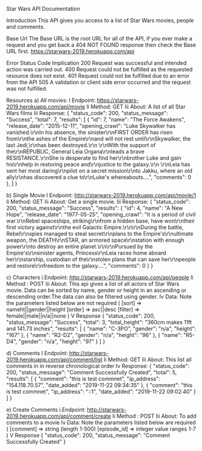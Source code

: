 Star Wars API Documentation

Introduction
 This API gives you access to a list of Star Wars movies, people and comments.

Base Url
The Base URL is the root URL for all of the API, if you ever make a request and you get back a 404 NOT FOUND response then check the Base URL first.
https://starwars-2019.herokuapp.com/api

Error
Status Code	Implication
200	Request was successful and intended action was carried out.
400	Request could not be fulfilled as the requested resource does not exist.
401	Request could not be fulfilled due to an error from the API
505	A validation or client side error occurred and the request was not fulfilled.

Resources
a)	All movies:
I Endpoint: https://starwars-2019.herokuapp.com/api/movie
Ii Method: GET
Iii About: A list of all Star Wars films
Iii Response: 
{
    "status_code": 200,
    "status_message": "Success",
    "total": 7,
    "results": [
        {
            "id": 7,
            "name": "The Force Awakens",
            "release_date": "2015-12-11",
            "opening_crawl": "Luke Skywalker has vanished.\r\nIn his absence, the sinister\r\nFIRST ORDER has risen from\r\nthe ashes of the Empire\r\nand will not rest until\r\nSkywalker, the last Jedi,\r\nhas been destroyed.\r\n \r\nWith the support of the\r\nREPUBLIC, General Leia Organa\r\nleads a brave RESISTANCE.\r\nShe is desperate to find her\r\nbrother Luke and gain his\r\nhelp in restoring peace and\r\njustice to the galaxy.\r\n \r\nLeia has sent her most daring\r\npilot on a secret mission\r\nto Jakku, where an old ally\r\nhas discovered a clue to\r\nLuke's whereabouts....",
            "comments": 0
        },
    ]
}

b)	Single Movie
I Endpoint:  http://starwars-2019.herokuapp.com/api/movie/1
Ii Method: GET
Iii About: Get a single movie.
Iii Response:
{
    "status_code": 200,
    "status_message": "Success",
    "results": {
        "id": 4,
        "name": "A New Hope",
        "release_date": "1977-05-25",
        "opening_crawl": "It is a period of civil war.\r\nRebel spaceships, striking\r\nfrom a hidden base, have won\r\ntheir first victory against\r\nthe evil Galactic Empire.\r\n\r\nDuring the battle, Rebel\r\nspies managed to steal secret\r\nplans to the Empire's\r\nultimate weapon, the DEATH\r\nSTAR, an armored space\r\nstation with enough power\r\nto destroy an entire planet.\r\n\r\nPursued by the Empire's\r\nsinister agents, Princess\r\nLeia races home aboard her\r\nstarship, custodian of the\r\nstolen plans that can save her\r\npeople and restore\r\nfreedom to the galaxy....",
        "comments": 0
    }
}

c)	Characters
i.Endpoint:  http://starwars-2019.herokuapp.com/api/people
Ii Method : POST
Iii About: This api gives a list of all actors of Star Wars movie. Data can be sorted by name, gender or height in an ascending or descending order.The data can also be filtered using gender.
Iv Data: Note the parameters listed below are not required
(
[sort] => nameht||gender||height
[order] => asc||desc
[filter] => female||male||n/a||none
) 
V Response
{
    "status_code": 200,
    "status_message": "Success",
    "total": 3,
    "total_height": "360cm makes 11ft and 141.73 inches",
    "results": [
        {
            "name": "C-3PO",
            "gender": "n/a",
            "height": "167"
        },
        {
            "name": "R2-D2",
            "gender": "n/a",
            "height": "96"
        },
        {
            "name": "R5-D4",
            "gender": "n/a",
            "height": "97"
        }
    ]
}

d)	Comments
I Endpoint:  http://starwars-2019.herokuapp.com/api/comment/list
Ii Method: GET
Iii About: This list all comments in in reverse chronological order
Iv Response:
{
    "status_code": 200,
    "status_message": "Comment Successfully Created",
    "total": 5,
    "results": [
        {
            "comment": "this is test commnet",
            "ip_address": "154.118.70.57",
            "date_added": "2019-11-22 09:34:35"
        },
        {
            "comment": "this is test commnet",
            "ip_address": "::1",
            "date_added": "2019-11-22 09:02:40"
        }
    ]
}

e)	Create Comments
i.Endpoint:  http://starwars-2019.herokuapp.com/api/comment/create
Ii Method : POST
Iii About: To add comments to a movie
Iv Data: Note the parameters listed below are required
(
[comment] => string (length 1-500)
[episode_id] => integer value ranges 1-7
) 
V Response
{
    "status_code": 200,
    "status_message": "Comment Successfully Created"
}


